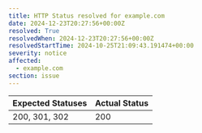 ```yaml
---
title: HTTP Status resolved for example.com
date: 2024-12-23T20:27:56+00:00Z
resolved: True
resolvedWhen: 2024-12-23T20:27:56+00:00Z
resolvedStartTime: 2024-10-25T21:09:43.191474+00:00
severity: notice
affected:
  - example.com
section: issue
---
```


| Expected Statuses | Actual Status  |
|-------------------|----------------|
| 200, 301, 302 | 200 |
